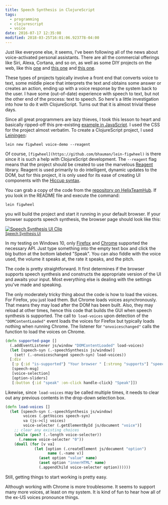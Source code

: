 ```yaml
---
title: Speech Synthesis in ClojureScript
tags:
  - programming
  - clojurescript
  - voice
date: 2016-07-17 12:35:08
modified: 2018-03-25T16:01:06.923778-04:00
---
```


Just like everyone else, it seems, I've been following all of the news about voice-activated personal assistants. There are all the commercial offerings like Siri, Alexa, Cortana, and so on, as well as some DIY projects on the web, like this [one](https://blog.truthlabs.com/rethinking-voice-search-2496640fdec2#.uvnrkmji0) and [this one](https://howchoo.com/g/yti5mmq0ntu/add-voice-controls-to-your-raspberry-pi-using-jasper) and [this one](http://www.instructables.com/id/Raspberri-Personal-Assistant/).

These types of projects typically involve a front end that converts voice to text, some middle piece that interprets the text and obtains some answer or creates an action, ending up with a voice response by the system back to the user. I have some (out-of-date) experience with speech to text, but not the other end of the process: text to speech. So here's a little investigation into how to do it with ClojureScript. Turns out that it is almost trivial these days.

<!--more-->

Since all great programmers are lazy thieves, I took this lesson to heart and basically ripped-off this pre-existing [example in JavaScript](http://blog.teamtreehouse.com/getting-started-speech-synthesis-api). I used the CSS for the project almost verbatim. To create a ClojureScript project, I used [Leiningen](http://leiningen.org/):

```shell
lein new figwheel voice-demo --reagent
```
Of course, `[figwheel](https://github.com/bhauman/lein-figwheel)` is there since it is such a help with ClojureScript development. The `--reagent` flag means that the project should be created to use the marvelous [Reagent](https://reagent-project.github.io/) library. Reagent is used primarily to do intelligent, dynamic updates to the DOM, but for this project, it is only used for its ease of creating UI components with the [Hiccup syntax](https://github.com/weavejester/hiccup/wiki/Syntax).

You can grab a copy of the code from the [repository on HelixTeamHub](https://helixteamhub.cloud/Regolith/projects/binom-stats/repositories/voice-demo/tree/default). If you look in the README file and execute the command:

```shell
lein figwheel
```

you will build the project and start it running in your default browser. If your browser supports speech synthesis, the browser page should look like this:

[![Speech Synthesis UI Clip](/static/img/2016-07-17-Speech_Synthesis_UI_Clip.PNG "Speech Synthesis UI")<br><small>Speech Synthesis UI</small>](/static/img/2016-07-17-Speech_Synthesis_UI_Clip.PNG)

In my testing on Windows 10, only [Firefox](https://www.mozilla.org/en-US/firefox/new/) and [Chrome](https://www.google.com/chrome/) supported the necessary API. Just type something into the empty text box and click the big button at the bottom labeled "Speak". You can also fiddle with the voice used, the volume it speaks at, the rate it speaks, and the pitch.

The code is pretty straightforward. It first determines if the browser supports speech synthesis and constructs the appropriate version of the UI and awaits your input. Most everything else is dealing with the settings you've made and speaking.

The only moderately tricky thing about the code is how to load the voices. For Firefox, you just load them. But Chrome loads voices asynchronously. That means they may load after the DOM has been built. Also, they may reload at other times, hence this code that builds the GUI when speech synthesis is supported. The call to` load-voices` upon detection of the `"DOMContentLoaded"` event loads the voices for Firefox but typically loads nothing when running Chrome. The listener for `"onvoiceschanged"` calls the function to load the voices on Chrome.

```clojure
(defn supported-page []
  (.addEventListener js/window "DOMContentLoaded" load-voices)
  (let [speech-syn (.-speechSynthesis js/window)]
    (set! (.-onvoiceschanged speech-syn) load-voices))
  [:div
   [:p {:id "is-supported"} "Your browser " [:strong "supports"] "speech synthesis."]
   [speech-msg]
   [voice-selection]
   [option-sliders]
   [:button {:id "speak" :on-click handle-click} "Speak"]])
```

Likewise, since` load-voices` may be called multiple times, it needs to clear out any previous contents in the drop-down selection box.

```clojure
(defn load-voices []
  (let [speech-syn (.-speechSynthesis js/window)
        voices (.getVoices speech-syn)
        va (js->clj voices)
        voice-selecter (.getElementById js/document "voice")]
    ;; clear any existing choices
    (while (pos? (.-length voice-selecter))
      (.remove voice-selecter "0"))
    (doall (for [v va]
             (let [option (.createElement js/document "option")
                   name (.-name v)]
               (aset option "value" name)
               (aset option "innerHTML" name)
               (.appendChild voice-selecter option))))))
```

Still, getting things to start working is pretty easy.

Although working with Chrome is more troublesome. It seems to support many more voices, at least on my system. It is kind of fun to hear how all of the ex-US voices pronounce things.